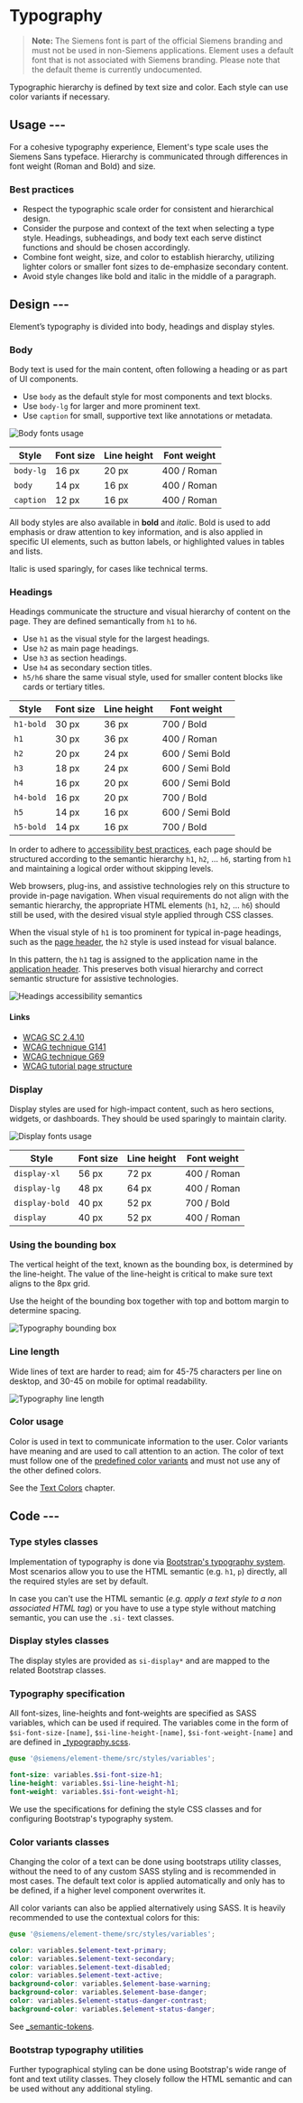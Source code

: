 # Typography

<!-- markdownlint-disable MD013 -->

> **Note:** The Siemens font is part of the official Siemens branding and must
> not be used in non-Siemens applications. Element uses a default font that is
> not associated with Siemens branding. Please note that the default theme is
> currently undocumented.

Typographic hierarchy is defined by text size and color. Each style can use
color variants if necessary.

## Usage ---

For a cohesive typography experience, Element's type scale uses the Siemens
Sans typeface.
Hierarchy is communicated through differences in font weight (Roman and Bold) and
size.

<si-docs-component example="typography/typography" editor="false" height="380"></si-docs-component>

### Best practices

- Respect the typographic scale order for consistent and hierarchical design.
- Consider the purpose and context of the text when selecting a type style.
Headings, subheadings, and body text each serve distinct functions and should be chosen accordingly.
- Combine font weight, size, and color to establish hierarchy, utilizing lighter colors
  or smaller font sizes to de-emphasize secondary content.
- Avoid style changes like bold and italic in the middle of a paragraph.

## Design ---

Element’s typography is divided into body, headings and display styles.

### Body

Body text is used for the main content, often following a heading or as part of UI components.

- Use `body` as the default style for most components and text blocks.
- Use `body-lg` for larger and more prominent text.
- Use `caption` for small, supportive text like annotations or metadata.

![Body fonts usage](images/typography-body-usage.png)

| Style      | Font size | Line height | Font weight  |
|------------|-----------|-------------|--------------|
| `body-lg`  | 16 px     | 20 px       | 400 / Roman  |
| `body`     | 14 px     | 16 px       | 400 / Roman  |
| `caption`  | 12 px     | 16 px       | 400 / Roman  |

All body styles are also available in **bold** and *italic*.
Bold is used to add emphasis or draw attention to key information, and is also applied in specific
UI elements, such as button labels, or highlighted values in tables and lists.

Italic is used sparingly, for cases like technical terms.

### Headings

Headings communicate the structure and visual hierarchy of content on the page.
They are defined semantically from `h1` to `h6`.

- Use `h1` as the visual style for the largest headings.
- Use `h2` as main page headings.
- Use `h3` as section headings.
- Use `h4` as secondary section titles.
- `h5/h6` share the same visual style, used for smaller content blocks like cards or tertiary titles.

| Style     | Font size | Line height | Font weight     |
|-----------|-----------|-------------|-----------------|
| `h1-bold` | 30 px     | 36 px       | 700 / Bold      |
| `h1`      | 30 px     | 36 px       | 400 / Roman     |
| `h2`      | 20 px     | 24 px       | 600 / Semi Bold |
| `h3`      | 18 px     | 24 px       | 600 / Semi Bold |
| `h4`      | 16 px     | 20 px       | 600 / Semi Bold |
| `h4-bold` | 16 px     | 20 px       | 700 / Bold      |
| `h5`      | 14 px     | 16 px       | 600 / Semi Bold |
| `h5-bold` | 14 px     | 16 px       | 700 / Bold      |

In order to adhere to [accessibility best practices](https://www.w3.org/WAI/tutorials/page-structure/headings/),
each page should be structured according to the semantic hierarchy `h1`, `h2`, ... `h6`, starting from
`h1` and maintaining a logical order without skipping levels.

Web browsers, plug-ins, and assistive technologies rely on this structure to provide in-page navigation.
When visual requirements do not align with the semantic hierarchy, the appropriate HTML elements
(`h1`, `h2`, ... `h6`) should still be used, with the desired visual style applied through CSS classes.

When the visual style of `h1` is too prominent for typical in-page headings,
such as the [page header](layouts/header.md),
the `h2` style is used instead for visual balance.

In this pattern, the `h1` tag is assigned to the application name in the [application header](../components/layout-navigation/application-header.md).
This preserves both visual hierarchy and correct semantic structure for assistive technologies.

![Headings accessibility semantics](images/typography-accesibility.png)

#### Links

- [WCAG SC 2.4.10](https://www.w3.org/WAI/WCAG22/Understanding/section-headings.html)
- [WCAG technique G141](https://www.w3.org/WAI/WCAG22/Techniques/general/G141)
- [WCAG technique G69](https://www.w3.org/WAI/WCAG22/Techniques/html/H69)
- [WCAG tutorial page structure](https://www.w3.org/WAI/tutorials/page-structure/)

### Display

Display styles are used for high-impact content, such as hero sections, widgets, or dashboards.
They should be used sparingly to maintain clarity.

![Display fonts usage](images/typography-display-usage.png)

| Style         | Font size | Line height | Font weight     |
|---------------|-----------|-------------|-----------------|
| `display-xl`  | 56 px     | 72 px       | 400 / Roman     |
| `display-lg`  | 48 px     | 64 px       | 400 / Roman     |
| `display-bold`| 40 px     | 52 px       | 700 / Bold      |
| `display`     | 40 px     | 52 px       | 400 / Roman     |

### Using the bounding box

The vertical height of the text, known as the bounding box, is determined by the line-height.
The value of the line-height is critical to make sure text aligns to the 8px grid.

Use the height of the bounding box together with top and bottom margin to determine spacing.

![Typography bounding box](images/typography-bounding-box.png)

### Line length

Wide lines of text are harder to read;
aim for 45-75 characters per line on desktop, and 30-45 on mobile for optimal readability.

![Typography line length](images/typography-line-length.png)

### Color usage

Color is used in text to communicate information to the user. Color variants
have meaning and are used to call attention to an action. The color of text
must follow one of the [predefined color variants](colors/ui-colors.md) and must not
use any of the other defined colors.

<style>
si-docs-color {
  display: block;
  height: 30px;
  width: 30px;
  border-radius: 50%;
}
</style>

See the [Text Colors](colors/ui-colors.md#text) chapter.

## Code ---

### Type styles classes

Implementation of typography is done via [Bootstrap's typography system](https://getbootstrap.com/docs/5.1/content/typography/).
Most scenarios allow you to use the HTML semantic (e.g. `h1`, `p`) directly, all the required
styles are set by default.

In case you can't use the HTML semantic (*e.g. apply a text style to a non*
*associated HTML tag*) or you have to use a type style without matching
semantic, you can use the `.si-` text classes.

<si-docs-component example="typography/type-styles" height="300"></si-docs-component>

### Display styles classes

The display styles are provided as `si-display*` and are
mapped to the related Bootstrap classes.

<si-docs-component example="typography/display-styles" height="280"></si-docs-component>

### Typography specification

All font-sizes, line-heights and font-weights are specified as SASS
variables, which can be used if required. The variables come in the form of
`$si-font-size-[name]`, `$si-line-height-[name]`, `$si-font-weight-[name]` and
are defined in [_typography.scss](https://github.com/siemens/element/tree/main/projects/element-theme/src/styles/variables/_typography.scss).

```scss
@use '@siemens/element-theme/src/styles/variables';

font-size: variables.$si-font-size-h1;
line-height: variables.$si-line-height-h1;
font-weight: variables.$si-font-weight-h1;
```

We use the specifications for defining the style CSS classes and for configuring
Bootstrap's typography system.

### Color variants classes

Changing the color of a text can be done using bootstraps utility classes,
without the need to of any custom SASS styling and is recommended in most cases.
The default text color is applied automatically and only has to be defined, if
a higher level component overwrites it.

<si-docs-component example="typography/color-variants" height="380"></si-docs-component>

All color variants can also be applied alternatively using SASS. It is heavily
recommended to use the contextual colors for this:

```scss
@use '@siemens/element-theme/src/styles/variables';

color: variables.$element-text-primary;
color: variables.$element-text-secondary;
color: variables.$element-text-disabled;
color: variables.$element-text-active;
background-color: variables.$element-base-warning;
background-color: variables.$element-base-danger;
color: variables.$element-status-danger-contrast;
background-color: variables.$element-status-danger;
```

See [_semantic-tokens](https://github.com/siemens/element/tree/main/projects/element-theme/src/styles/variables/_semantic-tokens.scss).

### Bootstrap typography utilities

Further typographical styling can be done using Bootstrap's wide range of font
and text utility classes. They closely follow the HTML semantic and can be used
without any additional styling.

<si-docs-component example="typography/bootstrap" height="400"></si-docs-component>
